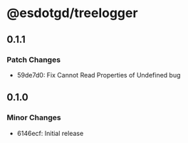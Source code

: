 # @esdotgd/treelogger

## 0.1.1

### Patch Changes

- 59de7d0: Fix Cannot Read Properties of Undefined bug

## 0.1.0

### Minor Changes

- 6146ecf: Initial release
